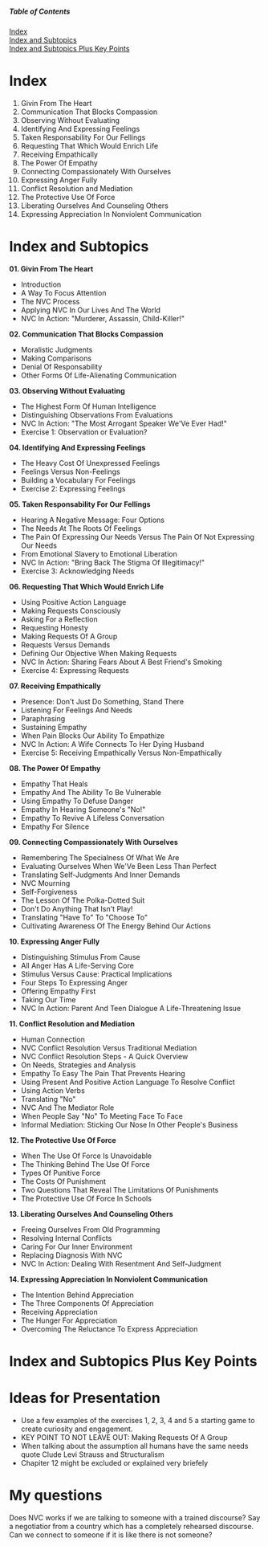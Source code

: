 ##### Table of Contents  
[Index](#index)  
[Index and Subtopics](#index-and-subtopics)  
[Index and Subtopics Plus Key Points](#index-and-subtopics-plus-key-points)


# Index

01. Givin From The Heart
02. Communication That Blocks Compassion
03. Observing Without Evaluating
04. Identifying And Expressing Feelings
05. Taken Responsability For Our Fellings
06. Requesting That Which Would Enrich Life
07. Receiving Empathically
08. The Power Of Empathy
09. Connecting Compassionately With Ourselves
10. Expressing Anger Fully
11. Conflict Resolution and Mediation
12. The Protective Use Of Force
13. Liberating Ourselves And Counseling Others
14. Expressing Appreciation In Nonviolent Communication

# Index and Subtopics

**01. Givin From The Heart**
  * Introduction
  * A Way To Focus Attention
  * The NVC Process
  * Applying NVC In Our Lives And The World
  * NVC In Action: "Murderer, Assassin, Child-Killer!"
  
**02. Communication That Blocks Compassion**
  * Moralistic Judgments
  * Making Comparisons
  * Denial Of Responsability
  * Other Forms Of Life-Alienating Communication
  
**03. Observing Without Evaluating**
  * The Highest Form Of Human Intelligence
  * Distinguishing Observations From Evaluations
  * NVC In Action: "The Most Arrogant Speaker We'Ve Ever Had!"
  * Exercise 1: Observation or Evaluation?
  
**04. Identifying And Expressing Feelings**
  * The Heavy Cost Of Unexpressed Feelings
  * Feelings Versus Non-Feelings
  * Building a Vocabulary For Feelings
  * Exercise 2: Expressing Feelings

**05. Taken Responsability For Our Fellings**
  * Hearing A Negative Message: Four Options
  * The Needs At The Roots Of Feelings
  * The Pain Of Expressing Our Needs Versus The Pain Of Not Expressing Our Needs
  * From Emotional Slavery to Emotional Liberation
  * NVC In Action: "Bring Back The Stigma Of Illegitimacy!"
  * Exercise 3: Acknowledging Needs

**06. Requesting That Which Would Enrich Life**
  * Using Positive Action Language
  * Making Requests Consciously
  * Asking For a Reflection
  * Requesting Honesty
  * Making Requests Of A Group
  * Requests Versus Demands
  * Defining Our Objective When Making Requests
  * NVC In Action: Sharing Fears About A Best Friend's Smoking
  * Exercise 4: Expressing Requests

**07. Receiving Empathically**
  * Presence: Don't Just Do Something, Stand There
  * Listening For Feelings And Needs
  * Paraphrasing
  * Sustaining Empathy
  * When Pain Blocks Our Ability To Empathize
  * NVC In Action: A Wife Connects To Her Dying Husband
  * Exercise 5: Receiving Empathically Versus Non-Empathically

**08. The Power Of Empathy**
  * Empathy That Heals
  * Empathy And The Ability To Be Vulnerable
  * Using Empathy To Defuse Danger
  * Empathy In Hearing Someone's "No!"
  * Empathy To Revive A Lifeless Conversation
  * Empathy For Silence
  
**09. Connecting Compassionately With Ourselves**
  * Remembering The Specialness Of What We Are
  * Evaluating Ourselves When We'Ve Been Less Than Perfect
  * Translating Self-Judgments And Inner Demands
  * NVC Mourning
  * Self-Forgiveness
  * The Lesson Of The Polka-Dotted Suit
  * Don't Do Anything That Isn't Play!
  * Translating "Have To" To "Choose To"
  * Cultivating Awareness Of The Energy Behind Our Actions

**10. Expressing Anger Fully**
  * Distinguishing Stimulus From Cause
  * All Anger Has A Life-Serving Core
  * Stimulus Versus Cause: Practical Implications
  * Four Steps To Expressing Anger
  * Offering Empathy First
  * Taking Our Time
  * NVC In Action: Parent And Teen Dialogue A Life-Threatening Issue

**11. Conflict Resolution and Mediation**
 * Human Connection
 * NVC Conflict Resolution Versus Traditional Mediation
 * NVC Conflict Resolution Steps - A Quick Overview 
 * On Needs, Strategies and Analysis
 * Empathy To Easy The Pain That Prevents Hearing
 * Using Present And Positive Action Language To Resolve Conflict
 * Using Action Verbs
 * Translating "No"
 * NVC And The Mediator Role
 * When People Say "No" To Meeting Face To Face
 * Informal Mediation: Sticking Our Nose In Other People's Business

**12. The Protective Use Of Force**
 * When The Use Of Force Is Unavoidable
 * The Thinking Behind The Use Of Force
 * Types Of Punitive Force
 * The Costs Of Punishment
 * Two Questions That Reveal The Limitations Of Punishments
 * The Protective Use Of Force In Schools
 
**13. Liberating Ourselves And Counseling Others**
 * Freeing Ourselves From Old Programming
 * Resolving Internal Conflicts
 * Caring For Our Inner Environment
 * Replacing Diagnosis With NVC
 * NVC In Action: Dealing With Resentment And Self-Judgment

**14. Expressing Appreciation In Nonviolent Communication**
 * The Intention Behind Appreciation
 * The Three Components Of Appreciation
 * Receiving Appreciation
 * The Hunger For Appreciation
 * Overcoming The Reluctance To Express Appreciation

# Index and Subtopics Plus Key Points

# Ideas for Presentation

* Use a few examples of the exercises 1, 2, 3, 4 and 5 a starting game to create curiosity and engagement.
* KEY POINT TO NOT LEAVE OUT: Making Requests Of A Group
* When talking about the assumption all humans have the same needs quote Clude Levi Strauss and Structuralism
* Chapiter 12 might be excluded or explained very briefely

# My questions

Does NVC works if we are talking to someone with a trained discourse? 
Say a negotiatior from a country which has a completely rehearsed discourse. 
Can we connect to someone if it is like there is not someone?
